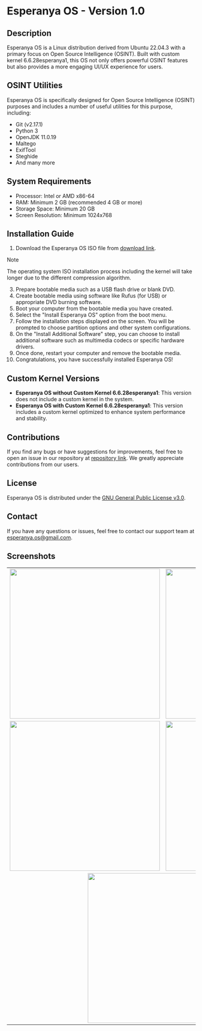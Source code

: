 # Esperanya OS - Version 1.0

## Description
Esperanya OS is a Linux distribution derived from Ubuntu 22.04.3 with a primary focus on Open Source Intelligence (OSINT). Built with custom kernel 6.6.28esperanya1, this OS not only offers powerful OSINT features but also provides a more engaging UI/UX experience for users.

## OSINT Utilities
Esperanya OS is specifically designed for Open Source Intelligence (OSINT) purposes and includes a number of useful utilities for this purpose, including:
- Git (v2.17.1)
- Python 3
- OpenJDK 11.0.19
- Maltego
- ExifTool
- Steghide
- And many more

## System Requirements
- Processor: Intel or AMD x86-64
- RAM: Minimum 2 GB (recommended 4 GB or more)
- Storage Space: Minimum 20 GB
- Screen Resolution: Minimum 1024x768

## Installation Guide
1. Download the Esperanya OS ISO file from [download link].
> [!NOTE]  
> The operating system ISO installation process including the kernel will take longer due to the different compression algorithm.
3. Prepare bootable media such as a USB flash drive or blank DVD.
4. Create bootable media using software like Rufus (for USB) or appropriate DVD burning software.
5. Boot your computer from the bootable media you have created.
6. Select the "Install Esperanya OS" option from the boot menu.
7. Follow the installation steps displayed on the screen. You will be prompted to choose partition options and other system configurations.
8. On the "Install Additional Software" step, you can choose to install additional software such as multimedia codecs or specific hardware drivers.
9. Once done, restart your computer and remove the bootable media.
10. Congratulations, you have successfully installed Esperanya OS!

## Custom Kernel Versions
- **Esperanya OS without Custom Kernel 6.6.28esperanya1**: This version does not include a custom kernel in the system.
- **Esperanya OS with Custom Kernel 6.6.28esperanya1**: This version includes a custom kernel optimized to enhance system performance and stability.

## Contributions
If you find any bugs or have suggestions for improvements, feel free to open an issue in our repository at [repository link]. We greatly appreciate contributions from our users.

## License
Esperanya OS is distributed under the [GNU General Public License v3.0](LICENSE).

## Contact
If you have any questions or issues, feel free to contact our support team at esperanya.os@gmail.com.

## Screenshots
<table>
  <tr>
    <td><img src="https://github.com/dzikrimaulana87/esperanya-os/assets/45265319/9c060748-6a21-46e6-8bd9-c896bc0c97f3" width="400"></td>
    <td><img src="https://github.com/dzikrimaulana87/esperanya-os/assets/45265319/33a7b057-3c04-4807-8149-e74ffcf5b001" width="400"></td>
  </tr>
  <tr>
    <td><img src="https://github.com/dzikrimaulana87/esperanya-os/assets/45265319/76c0661c-8fea-4f48-aa2e-25bd0af4933d" width="400"></td>
    <td><img src="https://github.com/dzikrimaulana87/esperanya-os/assets/45265319/07b5944b-cf33-4108-90cc-974f44501a5a" width="400"></td>
  </tr>
  <tr>
    <td colspan="2" style="text-align:center;"><img src="https://github.com/dzikrimaulana87/esperanya-os/assets/45265319/19298a8a-d9f7-459d-9d6a-7e0f34e46f1e" width="400" style="display:block;margin:auto;"></td>
  </tr>
</table>

[download link]: https://drive.google.com/drive/folders/1ih-j6UqcdKdKYWF_D5cevy64iI6bJYus?usp=sharing
[repository link]: https://github.com/dzikrimaulana87/esperanya-os/
